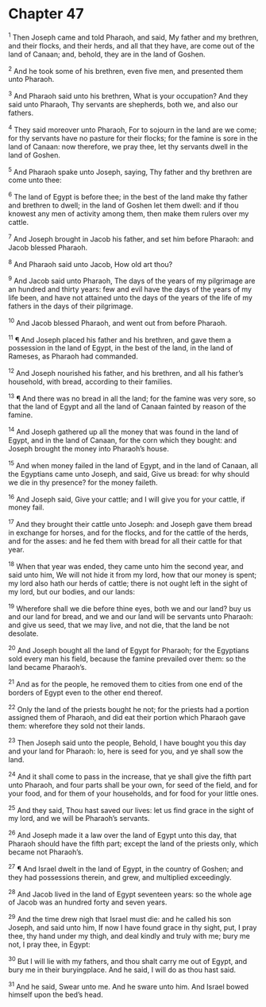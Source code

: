 # Chapter 47

<sup>1</sup> Then Joseph came and told Pharaoh, and said, My father and my brethren, and their flocks, and their herds, and all that they have, are come out of the land of Canaan; and, behold, they are in the land of Goshen. 

<sup>2</sup> And he took some of his brethren, even five men, and presented them unto Pharaoh. 

<sup>3</sup> And Pharaoh said unto his brethren, What is your occupation? And they said unto Pharaoh, Thy servants are shepherds, both we, and also our fathers. 

<sup>4</sup> They said moreover unto Pharaoh, For to sojourn in the land are we come; for thy servants have no pasture for their flocks; for the famine is sore in the land of Canaan: now therefore, we pray thee, let thy servants dwell in the land of Goshen. 

<sup>5</sup> And Pharaoh spake unto Joseph, saying, Thy father and thy brethren are come unto thee: 

<sup>6</sup> The land of Egypt is before thee; in the best of the land make thy father and brethren to dwell; in the land of Goshen let them dwell: and if thou knowest any men of activity among them, then make them rulers over my cattle. 

<sup>7</sup> And Joseph brought in Jacob his father, and set him before Pharaoh: and Jacob blessed Pharaoh. 

<sup>8</sup> And Pharaoh said unto Jacob, How old art thou? 

<sup>9</sup> And Jacob said unto Pharaoh, The days of the years of my pilgrimage are an hundred and thirty years: few and evil have the days of the years of my life been, and have not attained unto the days of the years of the life of my fathers in the days of their pilgrimage. 

<sup>10</sup> And Jacob blessed Pharaoh, and went out from before Pharaoh. 

<sup>11</sup> ¶ And Joseph placed his father and his brethren, and gave them a possession in the land of Egypt, in the best of the land, in the land of Rameses, as Pharaoh had commanded. 

<sup>12</sup> And Joseph nourished his father, and his brethren, and all his father’s household, with bread, according to their families. 

<sup>13</sup> ¶ And there was no bread in all the land; for the famine was very sore, so that the land of Egypt and all the land of Canaan fainted by reason of the famine. 

<sup>14</sup> And Joseph gathered up all the money that was found in the land of Egypt, and in the land of Canaan, for the corn which they bought: and Joseph brought the money into Pharaoh’s house. 

<sup>15</sup> And when money failed in the land of Egypt, and in the land of Canaan, all the Egyptians came unto Joseph, and said, Give us bread: for why should we die in thy presence? for the money faileth. 

<sup>16</sup> And Joseph said, Give your cattle; and I will give you for your cattle, if money fail. 

<sup>17</sup> And they brought their cattle unto Joseph: and Joseph gave them bread in exchange for horses, and for the flocks, and for the cattle of the herds, and for the asses: and he fed them with bread for all their cattle for that year. 

<sup>18</sup> When that year was ended, they came unto him the second year, and said unto him, We will not hide it from my lord, how that our money is spent; my lord also hath our herds of cattle; there is not ought left in the sight of my lord, but our bodies, and our lands: 

<sup>19</sup> Wherefore shall we die before thine eyes, both we and our land? buy us and our land for bread, and we and our land will be servants unto Pharaoh: and give us seed, that we may live, and not die, that the land be not desolate. 

<sup>20</sup> And Joseph bought all the land of Egypt for Pharaoh; for the Egyptians sold every man his field, because the famine prevailed over them: so the land became Pharaoh’s. 

<sup>21</sup> And as for the people, he removed them to cities from one end of the borders of Egypt even to the other end thereof. 

<sup>22</sup> Only the land of the priests bought he not; for the priests had a portion assigned them of Pharaoh, and did eat their portion which Pharaoh gave them: wherefore they sold not their lands. 

<sup>23</sup> Then Joseph said unto the people, Behold, I have bought you this day and your land for Pharaoh: lo, here is seed for you, and ye shall sow the land. 

<sup>24</sup> And it shall come to pass in the increase, that ye shall give the fifth part unto Pharaoh, and four parts shall be your own, for seed of the field, and for your food, and for them of your households, and for food for your little ones. 

<sup>25</sup> And they said, Thou hast saved our lives: let us find grace in the sight of my lord, and we will be Pharaoh’s servants. 

<sup>26</sup> And Joseph made it a law over the land of Egypt unto this day, that Pharaoh should have the fifth part; except the land of the priests only, which became not Pharaoh’s. 

<sup>27</sup> ¶ And Israel dwelt in the land of Egypt, in the country of Goshen; and they had possessions therein, and grew, and multiplied exceedingly. 

<sup>28</sup> And Jacob lived in the land of Egypt seventeen years: so the whole age of Jacob was an hundred forty and seven years. 

<sup>29</sup> And the time drew nigh that Israel must die: and he called his son Joseph, and said unto him, If now I have found grace in thy sight, put, I pray thee, thy hand under my thigh, and deal kindly and truly with me; bury me not, I pray thee, in Egypt: 

<sup>30</sup> But I will lie with my fathers, and thou shalt carry me out of Egypt, and bury me in their buryingplace. And he said, I will do as thou hast said. 

<sup>31</sup> And he said, Swear unto me. And he sware unto him. And Israel bowed himself upon the bed’s head. 


